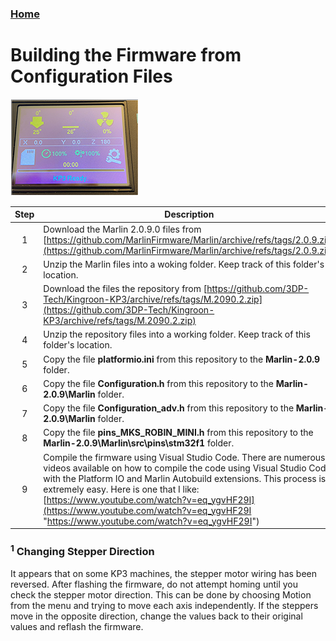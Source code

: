 ### [Home](https://3dp-tech.github.io/Kingroon-KP3/)

# Building the Firmware from Configuration Files
![](https://github.com/3DP-Tech/Kingroon-KP3/raw/main/Images/screen-205.png)

|Step|Description|
|:-:|-|
|1|Download the Marlin 2.0.9.0 files from [https://github.com/MarlinFirmware/Marlin/archive/refs/tags/2.0.9.zip](https://github.com/MarlinFirmware/Marlin/archive/refs/tags/2.0.9.zip)|
|2|Unzip the Marlin files into a woking folder. Keep track of this folder's location.|
|3|Download the files the repository from [https://github.com/3DP-Tech/Kingroon-KP3/archive/refs/tags/M.2090.2.zip](https://github.com/3DP-Tech/Kingroon-KP3/archive/refs/tags/M.2090.2.zip)|
|4|Unzip the repository files into a working folder. Keep track of this folder's location.|
|5|Copy the file **platformio.ini** from this repository to the **Marlin-2.0.9** folder.|
|6|Copy the file **Configuration.h** from this repository to the **Marlin-2.0.9\Marlin** folder.|
|7|Copy the file **Configuration_adv.h** from this repository to the **Marlin-2.0.9\Marlin** folder.|
|8|Copy the file **pins_MKS_ROBIN_MINI.h** from this repository to the **Marlin-2.0.9\Marlin\src\pins\stm32f1** folder.|
|9|Compile the firmware using Visual Studio Code. There are numerous videos available on how to compile the code using Visual Studio Code with the Platform IO and Marlin Autobuild extensions. This process is extremely easy. Here is one that I like: [https://www.youtube.com/watch?v=eq_ygvHF29I](https://www.youtube.com/watch?v=eq_ygvHF29I "https://www.youtube.com/watch?v=eq_ygvHF29I")|

### <sup>1</sup> Changing Stepper Direction
It appears that on some KP3 machines, the stepper motor wiring has been reversed. After flashing the firmware, do not attempt homing until you check the stepper motor direction. This can be done by choosing Motion from the menu and trying to move each axis independently. If the steppers move in the opposite direction, change the values back to their original values and reflash the firmware.

